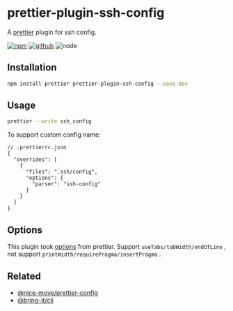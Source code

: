 # prettier-plugin-ssh-config

A [prettier] plugin for ssh config.

[prettier]: https://prettier.io/

[![npm][npm-badge]][npm-url]
[![github][github-badge]][github-url]
![node][node-badge]

[npm-url]: https://www.npmjs.com/package/prettier-plugin-ssh-config
[npm-badge]: https://img.shields.io/npm/v/prettier-plugin-ssh-config.svg?style=flat-square&logo=npm
[github-url]: https://github.com/nice-move/prettier-plugin-ssh-config
[github-badge]: https://img.shields.io/npm/l/prettier-plugin-ssh-config.svg?style=flat-square&colorB=blue&logo=github
[node-badge]: https://img.shields.io/node/v/prettier-plugin-ssh-config.svg?style=flat-square&colorB=green&logo=node.js

## Installation

```sh
npm install prettier prettier-plugin-ssh-config --save-dev
```

## Usage

```sh
prettier --write ssh_config
```

To support custom config name:

```jsonc
// .prettierrc.json
{
  "overrides": [
    {
      "files": ".ssh/config",
      "options": {
        "parser": "ssh-config"
      }
    }
  ]
}
```

## Options

This plugin took [options](https://prettier.io/docs/en/options.html) from prettier. Support `useTabs/tabWidth/endOfLine` , not support `printWidth/requirePragma/insertPragma` .

## Related

- [@nice-move/prettier-config](https://github.com/nice-move/nice-move/tree/master/packages/prettier-config)
- [@bring-it/cli](https://github.com/airkro/bring-it)
